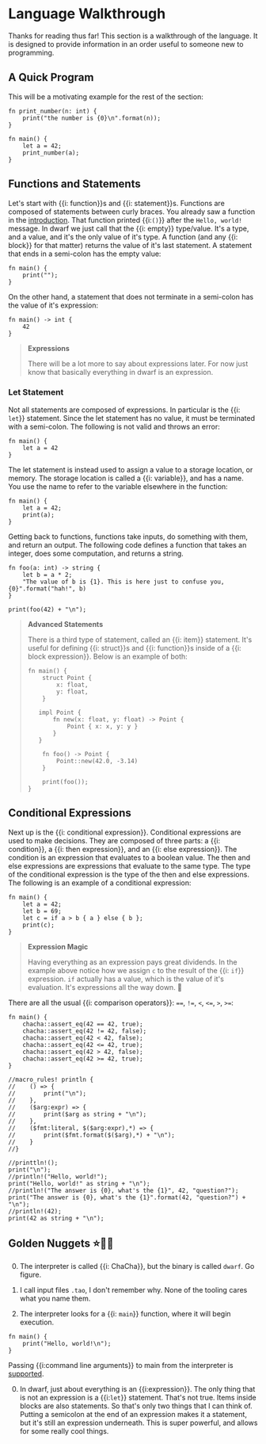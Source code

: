 # Language Walkthrough

Thanks for reading thus far!
This section is a walkthrough of the language.
It is designed to provide information in an order useful to someone new to programming.

## A Quick Program

This will be a motivating example for the rest of the section:

```dwarf
fn print_number(n: int) {
    print("the number is {0}\n".format(n));
}

fn main() {
    let a = 42;
    print_number(a);
}
```

## Functions and Statements

Let's start with {{i: function}}s and {{i: statement}}s.
Functions are composed of statements between curly braces.
You already saw a function in the [introduction](./introduction.md).
That function printed {{i:`()`}} after the `Hello, world!` message.
In dwarf we just call that the {{i: empty}} type/value.
It's a type, and a value, and it's the only value of it's type.
A function (and any {{i: block}} for that matter) returns the value of it's last statement.
A statement that ends in a semi-colon has the empty value:

```dwarf
fn main() {
    print("");
}
```

On the other hand, a statement that does not terminate in a semi-colon has the value of it's expression:

```dwarf
fn main() -> int {
    42
}
```

> **Expressions**
>
> There will be a lot more to say about expressions later.
> For now just know that basically everything in dwarf is an expression.

### Let Statement

Not all statements are composed of expressions.
In particular is the {{i: `let`}} statement.
Since the let statement has no value, it must be terminated with a semi-colon.
The following is not valid and throws an error:

```dwarf
fn main() {
    let a = 42
}
```

The let statement is instead used to assign a value to a storage location, or memory.
The storage location is called a {{i: variable}}, and has a name.
You use the name to refer to the variable elsewhere in the function:

```dwarf
fn main() {
    let a = 42;
    print(a);
}
```

Getting back to functions, functions take inputs, do something with them, and return an output.
The following code defines a function that takes an integer, does some computation, and returns a string.

```dwarf
fn foo(a: int) -> string {
    let b = a * 2;
    "The value of b is {1}. This is here just to confuse you, {0}".format("hah!", b)
}

print(foo(42) + "\n");
```


> **Advanced Statements**
>
> There is a third type of statement, called an {{i: item}} statement.
> It's useful for defining {{i: struct}}s and {{i: function}}s inside of a {{i: block expression}}.
> Below is an example of both:
>
> ```dwarf
> fn main() {
>     struct Point {
>         x: float,
>         y: float,
>     }
>
>    impl Point {
>        fn new(x: float, y: float) -> Point {
>            Point { x: x, y: y }
>        }
>    }
>
>     fn foo() -> Point {
>         Point::new(42.0, -3.14)
>     }
>
>     print(foo());
> }
> ```

## Conditional Expressions

Next up is the {{i: conditional expression}}.
Conditional expressions are used to make decisions.
They are composed of three parts: a {{i: condition}}, a {{i: then expression}}, and an {{i: else expression}}.
The condition is an expression that evaluates to a boolean value.
The then and else expressions are expressions that evaluate to the same type.
The type of the conditional expression is the type of the then and else expressions.
The following is an example of a conditional expression:

```dwarf
fn main() {
    let a = 42;
    let b = 69;
    let c = if a > b { a } else { b };
    print(c);
}
```

> **Expression Magic**
>
> Having everything as an expression pays great dividends.
> In the example above notice how we assign `c` to the result of the {{i: `if`}} expression.
> `if` actually has a value, which is the value of it's evaluation.
> It's expressions all the way down. 🥁

There are all the usual {{i: comparison operators}}: `==`, `!=`, `<`, `<=`, `>`, `>=`:

```dwarf
fn main() {
    chacha::assert_eq(42 == 42, true);
    chacha::assert_eq(42 != 42, false);
    chacha::assert_eq(42 < 42, false);
    chacha::assert_eq(42 <= 42, true);
    chacha::assert_eq(42 > 42, false);
    chacha::assert_eq(42 >= 42, true);
}
```

```dwarf
//macro_rules! println {
//    () => {
//        print("\n");
//    },
//    ($arg:expr) => {
//        print($arg as string + "\n");
//    },
//    ($fmt:literal, $($arg:expr),*) => {
//        print($fmt.format($($arg),*) + "\n");
//    }
//}

//printtln!();
print("\n");
//println!("Hello, world!");
print("Hello, world!" as string + "\n");
//println!("The answer is {0}, what's the {1}", 42, "question?");
print("The answer is {0}, what's the {1}".format(42, "question?") + "\n");
//println!(42);
print(42 as string + "\n");
```
## Golden Nuggets ⭐️🌟✨

0. The interpreter is called {{i: ChaCha}}, but the binary is called `dwarf`.
Go figure.

0. I call input files `.tao`, I don't remember why.
None of the tooling cares what you name them.

0. The interpreter looks for a {{i: `main`}} function, where it will begin execution.
```dwarf
fn main() {
    print("Hello, world!\n");
}
```
Passing {{i:command line arguments}} to main from the interpreter is [supported](./chacha.md#args).

0. In dwarf, just about everything is an {{i:expression}}.
The only thing that is not an expression is a {{i:`let`}} statement.
That's not true.
Items inside blocks are also statements.
So that's only two things that I can think of.
Putting a semicolon at the end of an expression makes it a statement, but it's still an expression underneath.
This is super powerful, and allows for some really cool things.

